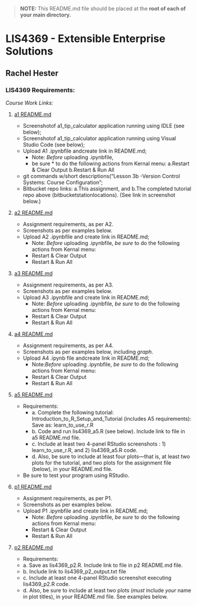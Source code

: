 > **NOTE:** This README.md file should be placed at the **root of each of your main directory.**

# LIS4369 - Extensible Enterprise Solutions

## Rachel Hester

### LIS4369 Requirements:

*Course Work Links:*

1. [a1 README.md](a1/README.md "My a1 README.md file")
    - Screenshotof a1_tip_calculator application running using IDLE (see below);
    - Screenshotof a1_tip_calculator application running using Visual Studio Code (see below);
    - Upload A1 .ipynbfile andcreate link in README.md;
        * Note: *Before* uploading .ipynbfile, 
        * be sure * to do the following actions from Kernal menu: 
            a.Restart & Clear Output
            b.Restart & Run All  
    - git commands w/short descriptions(“Lesson 3b -Version Control Systems: Course Configuration”;
    - Bitbucket repo links: 
            a.This assignment, and 
            b.The completed tutorial repo above (bitbucketstationlocations). (See link in screenshot below.)
   

2. [a2 README.md](a2/README.md "My a2 README.md file")
    - Assignment requirements, as per A2.
    - Screenshots as per examples below.
    - Upload A2 .ipynbfile and create link in README.md;
        - Note: *Before* uploading .ipynbfile, *be sure* to do the following actions from Kernal menu:
        - Restart & Clear Output
        - Restart & Run All
	

3. [a3 README.md](a3/README.md "My a3 README.md file")
    - Assignment requirements, as per A3.
    - Screenshots as per examples below.
    - Upload A3 .ipynbfile and create link in README.md;
        - Note: *Before* uploading .ipynbfile, *be sure* to do the following actions from Kernal menu:
        - Restart & Clear Output
        - Restart & Run All
    

4. [a4 README.md](a4/README.md "My a4 README.md file")
    - Assignment requirements, as per A4.
    - Screenshots as per examples below, including *graph*.
    - Upload A4 .ipynb file andcreate link in README.md;
        - Note:*Before* uploading .ipynbfile, *be sure* to do the following actions from Kernal menu:
        - Restart & Clear Output
        - Restart & Run All
    

5. [a5 README.md](a5/README.md "My a5 README.md file")
    - Requirements: 
        - a. Complete the following tutorial: Introduction_to_R_Setup_and_Tutorial (includes A5 requirements): Save as: learn_to_use_r.R 
        - b. Code and run lis4369_a5.R (see below). Include link to file in a5 README.md file. 
        - c. Include at least two 4-panel RStudio screenshots : 1) learn_to_use_r.R, and 2) lis4369_a5.R code. 
        - d. Also, be sure to include at least four plots—that is, at least two plots for the tutorial, and two plots for the assignment file (below), in your README.md file. 
    - Be sure to test your program using RStudio. 
  

6. [p1 README.md](p1/README.md "My p1 README.md file")
    - Assignment requirements, as per P1.
    - Screenshots as per examples below.
    - Upload P1 .ipynbfile and create link in README.md;
        - Note: *Before* uploading .ipynbfile, *be sure* to do the following actions from Kernal menu:
        - Restart & Clear Output
        - Restart & Run All
    

7. [p2 README.md](p2/README.md "My p2 README.md file")
    - Requirements: 
    - a. Save as lis4369_p2.R. Include link to file in p2 README.md file. 
    - b. Include link to lis4369_p2_output.txt file 
    - c. Include at least one 4-panel RStudio screenshot executing lis4369_p2.R code. 
    - d. Also, be sure to include at least two plots (*must* include *your* name in plot titles), in your README.md file. See examples below. 
   


